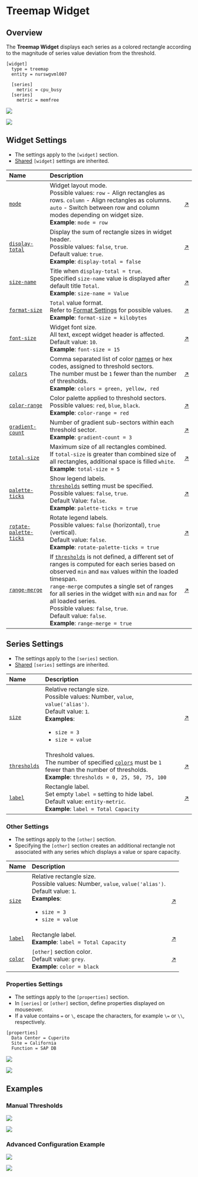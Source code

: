 # Treemap Widget

## Overview

The **Treemap Widget** displays each series as a colored rectangle according to the magnitude of series value deviation from the threshold.

```ls
[widget]
  type = treemap
  entity = nurswgvml007

  [series]
    metric = cpu_busy
  [series]
    metric = memfree
```

![](./images/treemap-widget-title.png)

[![](../../images/button.png)](https://apps.axibase.com/chartlab/a48c397d)

## Widget Settings

* The settings apply to the `[widget]` section.
* [Shared](../shared/README.md#widget-settings) `[widget]` settings are inherited.

Name | Description | &nbsp;
:--|:--|:--
<a name="mode"></a>[`mode`](#mode)|Widget layout mode.<br>Possible values: `row` - Align rectangles as rows. `column` - Align rectangles as columns. `auto` - Switch between row and column modes depending on widget size.<br>**Example**: `mode = row`|[↗](https://apps.axibase.com/chartlab/700f826e)
<a name="display-total"></a>[`display-total`](#display-total)|Display the sum of rectangle sizes in widget header.<br>Possible values: `false`, `true`.<br>Default value: `true`.<br>**Example**: `display-total = false`|[↗](https://apps.axibase.com/chartlab/a6226b0b)
<a name="size-name"></a>[`size-name`](#size-name)|Title when `display-total = true`.<br>Specified `size-name` value is displayed after default title `Total`.<br>**Example**: `size-name = Value`|[↗](https://apps.axibase.com/chartlab/f3fcf62f)
<a name="format-size"></a>[`format-size`](#format-size)|`Total` value format.<br>Refer to [Format Settings](../../syntax/format-settings.md) for possible values.<br>**Example**: `format-size = kilobytes`|[↗](https://apps.axibase.com/chartlab/f57883b3) |
<a name="font-size"></a>[`font-size`](#font-size)|Widget font size.<br>All text, except widget header is affected.<br>Default value: `10`.<br>**Example**: `font-size = 15` |[↗](https://apps.axibase.com/chartlab/51280d1e)
<a name="colors"></a>[`colors`](#colors)| Comma separated list of color [names](https://en.wikipedia.org/wiki/Web_colors) or hex codes, assigned to threshold sectors.<br>The number must be `1` fewer than the number of thresholds.<br>**Example**: `colors = green, yellow, red`| [↗](https://apps.axibase.com/chartlab/fcc28103)
<a name="color-range"></a>[`color-range`](#color-range)|Color palette applied to threshold sectors.<br>Possible values: `red`, `blue`, `black`.<br>**Example**: `color-range = red`|[↗](https://apps.axibase.com/chartlab/b31934ee)
<a name="gradient-count"></a>[`gradient-count`](#gradient-count)|Number of gradient sub-sectors within each threshold sector.<br>**Example**: `gradient-count = 3`|[↗](https://apps.axibase.com/chartlab/5f5f561e)
<a name="total-size"></a>[`total-size`](#total-size)|Maximum size of all rectangles combined.<br>If `total-size` is greater than combined size of all rectangles, additional space is filled `white`.<br>**Example**: `total-size = 5`|[↗](https://apps.axibase.com/chartlab/41d113c0)
<a name="palette-ticks"></a>[`palette-ticks`](#palette-ticks) | Show legend labels.<br>[`thresholds`](#thresholds) setting must be specified.<br>Possible values: `false`, `true`.<br>Default Value: `false`.<br>**Example**:  `palette-ticks = true` | [↗](https://apps.axibase.com/chartlab/4405c174)
<a name="rotate-palette-ticks"></a>[`rotate-palette-ticks`](#rotate-palette-ticks)| Rotate legend labels.<br>Possible values: `false` (horizontal), `true` (vertical).<br>Default value: `false`.<br>**Example**: `rotate-palette-ticks = true`| [↗](https://apps.axibase.com/chartlab/ff0885ac)
<a name="range-merge"></a>[`range-merge`](#range-merge)| If [`thresholds`](#thresholds) is not defined, a different set of ranges is computed for each series based on observed `min` and `max` values within the loaded timespan.<br>`range-merge` computes a single set of ranges for all series in the widget with `min` and `max` for all loaded series.<br>Possible values: `false`, `true`.<br>Default value: `false`.<br>**Example**: `range-merge = true` | [↗](https://apps.axibase.com/chartlab/ec04af71)

## Series Settings

* The settings apply to the `[series]` section.
* [Shared](../shared/README.md#series-settings) `[series]` settings are inherited.

Name | Description | &nbsp;
:--|:--|:--
<a name="size"></a>[`size`](#size)|Relative rectangle size.<br>Possible values: Number, `value`, `value('alias')`.<br>Default value: `1`.<br>**Examples**:<ul><li>`size = 3`<li>`size = value`</ul>|[↗](https://apps.axibase.com/chartlab/76515697)
<a name="thresholds"></a>[`thresholds`](#thresholds)| Threshold values.<br>The number of specified [`colors`](#colors) must be `1` fewer than the number of thresholds.<br>**Example**: `thresholds = 0, 25, 50, 75, 100`| [↗](https://apps.axibase.com/chartlab/87efaf08)
<a name="label"></a>[`label`](#label) | Rectangle label.<br>Set empty `label =` setting to hide label.<br>Default value: `entity-metric`.<br>**Example**: `label = Total Capacity`|[↗](https://apps.axibase.com/chartlab/d2362a0b)

### Other Settings

* The settings apply to the `[other]` section.
* Specifying the `[other]` section creates an additional rectangle not associated with any series which displays a value or spare capacity.

Name | Description | &nbsp;
:--|:--|:--
<a name="size"></a>[`size`](#size)|Relative rectangle size.<br>Possible values: Number, `value`, `value('alias')`.<br>Default value: `1`.<br>**Examples**:<ul><li>`size = 3`<li>`size = value`</ul>|[↗](https://apps.axibase.com/chartlab/8d7286fe)
<a name="label"></a>[`label`](#label) | Rectangle label.<br>**Example**: `label = Total Capacity`|[↗](https://apps.axibase.com/chartlab/7f4d239c)
<a name="color"></a>[`color`](#color) | `[other]` section color.<br>Default value: `grey`.<br>**Example**: `color = black`|[↗](https://apps.axibase.com/chartlab/60b058e8)

### Properties Settings

* The settings apply to the `[properties]` section.
* In `[series]` or `[other]` section, define properties displayed on mouseover.
* If a value contains `=` or `\`, escape the characters, for example `\=` or `\\`, respectively.

```ls
[properties]
  Data Center = Cuperito
  Site = California
  Function = SAP DB
```

![](./images/series-tooltip.png)

[![](../../images/button.png)](https://apps.axibase.com/chartlab/b686fb79)

## Examples

### Manual Thresholds

![](./images/manual-thresholds.png)

[![](../../images/button.png)](https://apps.axibase.com/chartlab/014e0cbe)

### Advanced Configuration Example

![](./images/thresholds-sizes.png)

[![](../../images/button.png)](https://apps.axibase.com/chartlab/3bedad3f)